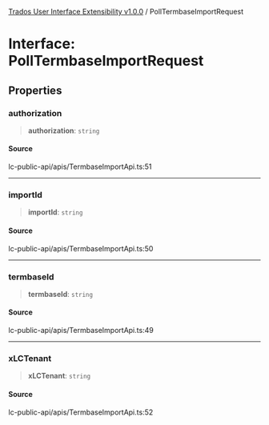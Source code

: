 [Trados User Interface Extensibility v1.0.0](../wiki/globals) / PollTermbaseImportRequest

# Interface: PollTermbaseImportRequest

## Properties

### authorization

> **authorization**: `string`

#### Source

lc-public-api/apis/TermbaseImportApi.ts:51

***

### importId

> **importId**: `string`

#### Source

lc-public-api/apis/TermbaseImportApi.ts:50

***

### termbaseId

> **termbaseId**: `string`

#### Source

lc-public-api/apis/TermbaseImportApi.ts:49

***

### xLCTenant

> **xLCTenant**: `string`

#### Source

lc-public-api/apis/TermbaseImportApi.ts:52
